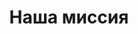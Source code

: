 ---
pageKey: about
locale: ru
title: Наша миссия
crumbLabel: О компании
description: Мы создаем решения для бизнеса, которые позволяют делать логистические услуги максимально выгодными, безопасными и легальными, что в конечном итоге позволяет нашим клиентам быть конкурентным со своим продуктом на рынке развивая свой бизнез еще быстрее! 
header:
  images:
    - alt: about
      image: /img/contactBkg.png
  buttons:
    - link: /contacts
      text: Заказать доставку
    - link: /contacts
      text: Узнать стоимость   
weSpecialize: 
    - imageAlt:
        image: /img/logistic.png
        alt: test  
      title: Международная доставка
      description: Мы создаем решения для бизнеса, которые позволяют делать логистические услуги максимально выгодными, безопасными и легальными
      link: / 
    - imageAlt:
        image: /img/about-page-warehouse.png
        alt: test  
      title: Консолидация и хранение груза
      description: Мы создаем решения для бизнеса, которые позволяют делать логистические услуги максимально выгодными, безопасными и легальными
      link: /       
    - imageAlt:
        image: /img/about-page-box.png
        alt: test  
      title: Проверка груза 
      description: Мы создаем решения для бизнеса, которые позволяют делать логистические услуги максимально выгодными, безопасными и легальными
      link: / 
    - imageAlt: 
        image: /img/delivery-cart.png
        alt: test  
      title: Выкуп и доставка товара 
      description: Мы создаем решения для бизнеса, которые позволяют делать логистические услуги максимально выгодными, безопасными и легальными
      link: /       
    - imageAlt: 
        image: /img/startup.png
        alt: test  
      title: Финансовые услуги 
      description: Мы создаем решения для бизнеса, которые позволяют делать логистические услуги максимально выгодными, безопасными и легальными
      link: / 
    - imageAlt: 
        image: /img/call-center.png
        alt: test  
      title: Услуги брокера 
      description: Мы создаем решения для бизнеса, которые позволяют делать логистические услуги максимально выгодными, безопасными и легальными
      link: /
ourValues:
    - title: Командность
      description: Мы создаем решения для бизнеса, которые позволяют делать логистические услуги максимально выгодными, безопасными и легальными
    - title: Ответственность
      description: Мы создаем решения для бизнеса, которые позволяют делать логистические услуги максимально выгодными, безопасными и легальными
    - title: Развитие
      description: Мы создаем решения для бизнеса, которые позволяют делать логистические услуги максимально выгодными, безопасными и легальными
    - title: Ориентированность на клиента
      description: Мы создаем решения для бизнеса, которые позволяют делать логистические услуги максимально выгодными, безопасными и легальными
    - title: Конфиденциальность
aboutImg: /img/section-text-about-page.jpg
---